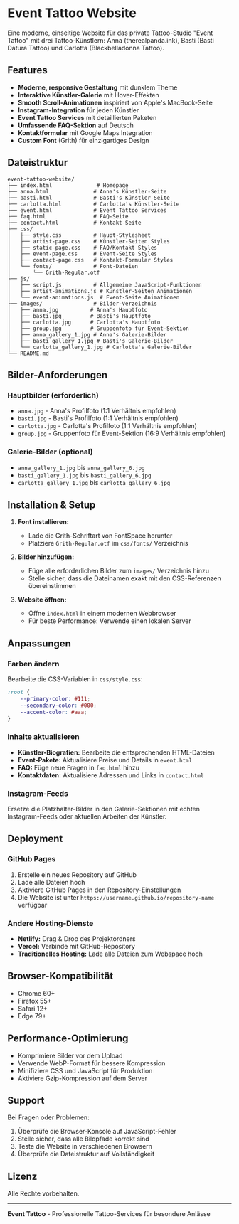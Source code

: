 # Event Tattoo Website

Eine moderne, einseitige Website für das private Tattoo-Studio "Event Tattoo" mit drei Tattoo-Künstlern: Anna (therealpanda.ink), Basti (Basti Datura Tattoo) und Carlotta (Blackbelladonna Tattoo).

## Features

- **Moderne, responsive Gestaltung** mit dunklem Theme
- **Interaktive Künstler-Galerie** mit Hover-Effekten
- **Smooth Scroll-Animationen** inspiriert von Apple's MacBook-Seite
- **Instagram-Integration** für jeden Künstler
- **Event Tattoo Services** mit detaillierten Paketen
- **Umfassende FAQ-Sektion** auf Deutsch
- **Kontaktformular** mit Google Maps Integration
- **Custom Font** (Grith) für einzigartiges Design

## Dateistruktur

```
event-tattoo-website/
├── index.html              # Homepage
├── anna.html              # Anna's Künstler-Seite
├── basti.html             # Basti's Künstler-Seite
├── carlotta.html          # Carlotta's Künstler-Seite
├── event.html             # Event Tattoo Services
├── faq.html               # FAQ-Seite
├── contact.html           # Kontakt-Seite
├── css/
│   ├── style.css          # Haupt-Stylesheet
│   ├── artist-page.css    # Künstler-Seiten Styles
│   ├── static-page.css    # FAQ/Kontakt Styles
│   ├── event-page.css     # Event-Seite Styles
│   ├── contact-page.css   # Kontakt-Formular Styles
│   └── fonts/             # Font-Dateien
│       └── Grith-Regular.otf
├── js/
│   ├── script.js          # Allgemeine JavaScript-Funktionen
│   ├── artist-animations.js # Künstler-Seiten Animationen
│   └── event-animations.js  # Event-Seite Animationen
├── images/                # Bilder-Verzeichnis
│   ├── anna.jpg          # Anna's Hauptfoto
│   ├── basti.jpg         # Basti's Hauptfoto
│   ├── carlotta.jpg      # Carlotta's Hauptfoto
│   ├── group.jpg         # Gruppenfoto für Event-Sektion
│   ├── anna_gallery_1.jpg # Anna's Galerie-Bilder
│   ├── basti_gallery_1.jpg # Basti's Galerie-Bilder
│   └── carlotta_gallery_1.jpg # Carlotta's Galerie-Bilder
└── README.md
```

## Bilder-Anforderungen

### Hauptbilder (erforderlich)
- `anna.jpg` - Anna's Profilfoto (1:1 Verhältnis empfohlen)
- `basti.jpg` - Basti's Profilfoto (1:1 Verhältnis empfohlen)
- `carlotta.jpg` - Carlotta's Profilfoto (1:1 Verhältnis empfohlen)
- `group.jpg` - Gruppenfoto für Event-Sektion (16:9 Verhältnis empfohlen)

### Galerie-Bilder (optional)
- `anna_gallery_1.jpg` bis `anna_gallery_6.jpg`
- `basti_gallery_1.jpg` bis `basti_gallery_6.jpg`
- `carlotta_gallery_1.jpg` bis `carlotta_gallery_6.jpg`

## Installation & Setup

1. **Font installieren:**
   - Lade die Grith-Schriftart von FontSpace herunter
   - Platziere `Grith-Regular.otf` im `css/fonts/` Verzeichnis

2. **Bilder hinzufügen:**
   - Füge alle erforderlichen Bilder zum `images/` Verzeichnis hinzu
   - Stelle sicher, dass die Dateinamen exakt mit den CSS-Referenzen übereinstimmen

3. **Website öffnen:**
   - Öffne `index.html` in einem modernen Webbrowser
   - Für beste Performance: Verwende einen lokalen Server

## Anpassungen

### Farben ändern
Bearbeite die CSS-Variablen in `css/style.css`:
```css
:root {
    --primary-color: #111;
    --secondary-color: #000;
    --accent-color: #aaa;
}
```

### Inhalte aktualisieren
- **Künstler-Biografien:** Bearbeite die entsprechenden HTML-Dateien
- **Event-Pakete:** Aktualisiere Preise und Details in `event.html`
- **FAQ:** Füge neue Fragen in `faq.html` hinzu
- **Kontaktdaten:** Aktualisiere Adressen und Links in `contact.html`

### Instagram-Feeds
Ersetze die Platzhalter-Bilder in den Galerie-Sektionen mit echten Instagram-Feeds oder aktuellen Arbeiten der Künstler.

## Deployment

### GitHub Pages
1. Erstelle ein neues Repository auf GitHub
2. Lade alle Dateien hoch
3. Aktiviere GitHub Pages in den Repository-Einstellungen
4. Die Website ist unter `https://username.github.io/repository-name` verfügbar

### Andere Hosting-Dienste
- **Netlify:** Drag & Drop des Projektordners
- **Vercel:** Verbinde mit GitHub-Repository
- **Traditionelles Hosting:** Lade alle Dateien zum Webspace hoch

## Browser-Kompatibilität

- Chrome 60+
- Firefox 55+
- Safari 12+
- Edge 79+

## Performance-Optimierung

- Komprimiere Bilder vor dem Upload
- Verwende WebP-Format für bessere Kompression
- Minifiziere CSS und JavaScript für Produktion
- Aktiviere Gzip-Kompression auf dem Server

## Support

Bei Fragen oder Problemen:
1. Überprüfe die Browser-Konsole auf JavaScript-Fehler
2. Stelle sicher, dass alle Bildpfade korrekt sind
3. Teste die Website in verschiedenen Browsern
4. Überprüfe die Dateistruktur auf Vollständigkeit

## Lizenz

Alle Rechte vorbehalten.

---

**Event Tattoo** - Professionelle Tattoo-Services für besondere Anlässe 
